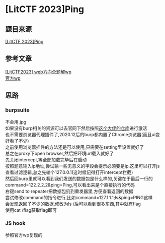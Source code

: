 # [LitCTF 2023]Ping

## 题目来源 

[[LitCTF 2023]Ping](https://www.nssctf.cn/problem/3873)

## 参考文章

[[LitCTF2023] web方向全题解wp](https://blog.csdn.net/Leaf_initial/article/details/130671885)  
[官方wp](https://dqgom7v7dl.feishu.cn/docx/VyLmdhKDOou5E8xruA7c8bSInKf)

## 思路

### burpsuite

不会用.jpg  
如果没有burp相关的资源可以去官网下然后按照[这个大佬的仓库](https://github.com/h3110w0r1d-y/BurpLoaderKeygen)进行激活  
也不需要浏览器代理插件了,2020.12后的burp都内置了Chrome浏览器(而且ui变好看了不少)  
之前使用浏览器插件的方法还是可以使用,只需要在setting里设置就好了  
总之在proxy下open browser,然后把环境url载入就好了  
先关闭intercept,等全部加载完毕后在启动  
按照题意输入ip地址,尝试输一些无意义的字段会提示必须要是ip,这里可以打开js查看过滤逻辑,总之先输个127.0.0.1(这时候记得打开intercept拦截)  
然后回burp里就可以看到我们发送的数据包是什么样的,关键在于最后一行的command=122.2.2.2&ping=Ping,可以看出来是个直接执行的代码    
右键send to repeater把数据包扔到重发器里,方便查看返回的数据  
尝试修改command的指令进行,比如command=127.1.1.1;ls&ping=PING这样  
会发现返回了不少的数据,修改为ls /后可以看到很多东西,其中就有flag  
使用cat /flag获取flag即可  


### JS hook

参照官方wp复现的  

